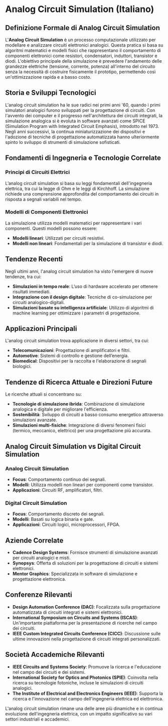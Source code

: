 # Analog Circuit Simulation (Italiano)

## Definizione Formale di Analog Circuit Simulation

L'**Analog Circuit Simulation** è un processo computazionale utilizzato per modellare e analizzare circuiti elettronici analogici. Questa pratica si basa su algoritmi matematici e modelli fisici che rappresentano il comportamento di componenti elettronici come resistori, condensatori, induttori, transistor e diodi. L'obiettivo principale della simulazione è prevedere l'andamento delle grandezze elettriche (tensione, corrente, potenza) all'interno del circuito senza la necessità di costruire fisicamente il prototipo, permettendo così un'ottimizzazione rapida e a basso costo.

## Storia e Sviluppi Tecnologici

L'analog circuit simulation ha le sue radici nei primi anni '60, quando i primi simulatori analogici furono sviluppati per la progettazione di circuiti. Con l'avvento dei computer e il progresso nell'architettura dei circuiti integrati, la simulazione analogica si è evoluta in software avanzati come SPICE (Simulation Program with Integrated Circuit Emphasis), introdotto nel 1973. Negli anni successivi, la continua miniaturizzazione dei dispositivi e l'adozione di tecniche di progettazione automatizzata hanno ulteriormente spinto lo sviluppo di strumenti di simulazione sofisticati.

## Fondamenti di Ingegneria e Tecnologie Correlate

### Principi di Circuiti Elettrici

L’analog circuit simulation si basa su leggi fondamentali dell'ingegneria elettrica, tra cui la legge di Ohm e le leggi di Kirchhoff. La simulazione richiede una comprensione approfondita del comportamento dei circuiti in risposta a segnali variabili nel tempo.

### Modelli di Componenti Elettronici

La simulazione utilizza modelli matematici per rappresentare i vari componenti. Questi modelli possono essere:
- **Modelli lineari**: Utilizzati per circuiti resistivi.
- **Modelli non lineari**: Fondamentali per la simulazione di transistor e diodi.

## Tendenze Recenti

Negli ultimi anni, l'analog circuit simulation ha visto l'emergere di nuove tendenze, tra cui:
- **Simulazioni in tempo reale**: L’uso di hardware accelerato per ottenere risultati immediati.
- **Integrazione con il design digitale**: Tecniche di co-simulazione per circuiti analogico-digitali.
- **Simulazioni basate su intelligenza artificiale**: Utilizzo di algoritmi di machine learning per ottimizzare i parametri di progettazione.

## Applicazioni Principali

L'analog circuit simulation trova applicazione in diversi settori, tra cui:
- **Telecomunicazioni**: Progettazione di amplificatori e filtri.
- **Automotive**: Sistemi di controllo e gestione dell’energia.
- **Biomedical**: Dispositivi per la raccolta e l'elaborazione di segnali biologici.

## Tendenze di Ricerca Attuale e Direzioni Future

Le ricerche attuali si concentrano su:
- **Tecnologie di simulazione ibrida**: Combinazione di simulazione analogica e digitale per migliorare l'efficienza.
- **Sostenibilità**: Sviluppo di circuiti a basso consumo energetico attraverso simulazioni avanzate.
- **Simulazioni multi-fisiche**: Integrazione di diversi fenomeni fisici (termico, meccanico, elettrico) per una progettazione più accurata.

## Analog Circuit Simulation vs Digital Circuit Simulation

### Analog Circuit Simulation

- **Focus**: Comportamento continuo dei segnali.
- **Modelli**: Utilizza modelli non lineari per componenti come transistor.
- **Applicazioni**: Circuiti RF, amplificatori, filtri.

### Digital Circuit Simulation

- **Focus**: Comportamento discreto dei segnali.
- **Modelli**: Basati su logica binaria e gate.
- **Applicazioni**: Circuiti logici, microprocessori, FPGA.

## Aziende Correlate

- **Cadence Design Systems**: Fornisce strumenti di simulazione avanzati per circuiti analogici e misti.
- **Synopsys**: Offerta di soluzioni per la progettazione di circuiti e sistemi elettronici.
- **Mentor Graphics**: Specializzata in software di simulazione e progettazione elettronica.

## Conferenze Rilevanti

- **Design Automation Conference (DAC)**: Focalizzata sulla progettazione automatizzata di circuiti integrati e sistemi elettronici.
- **International Symposium on Circuits and Systems (ISCAS)**: Un'importante piattaforma per la presentazione di ricerche nel campo dei circuiti.
- **IEEE Custom Integrated Circuits Conference (CICC)**: Discussione sulle ultime innovazioni nella progettazione di circuiti integrati personalizzati.

## Società Accademiche Rilevanti

- **IEEE Circuits and Systems Society**: Promuove la ricerca e l'educazione nel campo dei circuiti e dei sistemi.
- **International Society for Optics and Photonics (SPIE)**: Coinvolta nella ricerca su tecnologie fotoniche, incluse le simulazioni di circuiti analogici.
- **The Institute of Electrical and Electronics Engineers (IEEE)**: Supporta la ricerca e l'innovazione nel campo dell'ingegneria elettrica ed elettronica.

L'analog circuit simulation rimane una delle aree più dinamiche e in continua evoluzione dell'ingegneria elettrica, con un impatto significativo su vari settori industriali e accademici.